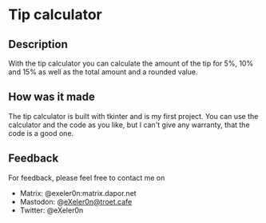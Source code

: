 # Tip calculator

## Description
With the tip calculator you can calculate the amount of the tip for 5%, 10% and 15% as well as the total amount and a rounded value.

## How was it made
The tip calculator is built with tkinter and is my first project. You can use the calculator and the code as you like, but I can't give any warranty, that the code is a good one.

## Feedback
For feedback, please feel free to contact me on
- Matrix: @exeler0n:matrix.dapor.net
- Mastodon: @eXeler0n@troet.cafe
- Twitter: @eXeler0n
